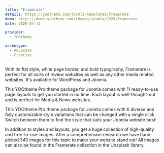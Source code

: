```yaml
---
title: "Framerate"
details: https://yootheme.com/joomla-templates/framerate
demo: https://demo.yootheme.com/themes/joomla/2020/framerate
date: 2020-04-13

provider:
  - YOOtheme

archetype:
  - Advocate
  - Creative
---
```


With its flat style, white page border, and bold typography, Framerate is perfect for all sorts of review websites as well as any other media related websites. It's available for WordPress and Joomla.

This YOOtheme Pro theme package for Joomla comes with 11 ready-to-use page layouts to get you started in no time. Each layout is well-thought-out and is perfect for Media & News websites.

This YOOtheme Pro theme package for Joomla comes with 6 diverse and fully customizable style variations that can be changed with a single click. Switch between them to find the style that suits your Joomla website best!

In addition to styles and layouts, you get a huge collection of high-quality and free-to-use images. After a comprehensive research we have hand-picked 340 images for this topic to make your website stand out! All images can also be found in the Framerate collection in the Unsplash library.
